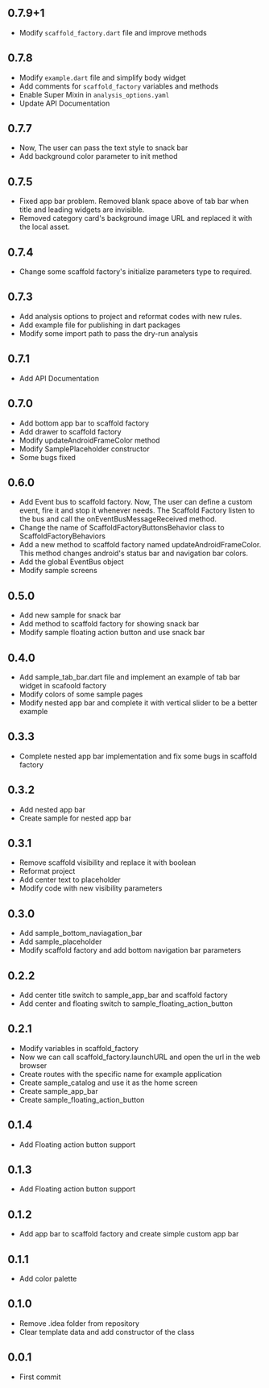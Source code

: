 ## 0.7.9+1

* Modify `scaffold_factory.dart` file and improve methods

## 0.7.8

* Modify `example.dart` file and simplify body widget
* Add comments for `scaffold_factory` variables and methods
* Enable Super Mixin in `analysis_options.yaml`
* Update API Documentation

## 0.7.7

* Now, The user can pass the text style to snack bar
* Add background color parameter to init method

## 0.7.5

* Fixed app bar problem. Removed blank space above of tab bar when title and leading widgets are invisible.
* Removed category card's background image URL and replaced it with the local asset.

## 0.7.4
   
* Change some scaffold factory's initialize parameters type to required.

## 0.7.3

* Add analysis options to project and reformat codes with new rules.
* Add example file for publishing in dart packages
* Modify some import path to pass the dry-run analysis

## 0.7.1

* Add API Documentation

## 0.7.0

* Add bottom app bar to scaffold factory
* Add drawer to scaffold factory
* Modify updateAndroidFrameColor method
* Modify SamplePlaceholder constructor
* Some bugs fixed

## 0.6.0

* Add Event bus to scaffold factory. Now, The user can define a custom event, fire it and stop it whenever needs. The Scaffold Factory listen to the bus and call the onEventBusMessageReceived method.
* Change the name of ScaffoldFactoryButtonsBehavior class to ScaffoldFactoryBehaviors
* Add a new method to scaffold factory named updateAndroidFrameColor. This method changes android's status bar and navigation bar colors.
* Add the global EventBus object
* Modify sample screens

## 0.5.0

* Add new sample for snack bar
* Add method to scaffold factory for showing snack bar      
* Modify sample floating action button and use snack bar 

## 0.4.0

* Add sample_tab_bar.dart file and implement an example of tab bar widget in scafoold factory
* Modify colors of some sample pages
* Modify nested app bar and complete it with vertical slider to be a better example

## 0.3.3

* Complete nested app bar implementation and fix some bugs in scaffold factory

## 0.3.2

* Add nested app bar
* Create sample for nested app bar

## 0.3.1

* Remove scaffold visibility and replace it with boolean
* Reformat project
* Add center text to placeholder
* Modify code with new visibility parameters

## 0.3.0

* Add sample_bottom_naviagation_bar
* Add sample_placeholder
* Modify scaffold factory and add bottom navigation bar parameters

## 0.2.2

* Add center title switch to sample_app_bar and scaffold factory
* Add center and floating switch to sample_floating_action_button

## 0.2.1

* Modify variables in scaffold_factory
* Now we can call scaffold_factory.launchURL and open the url in the web browser
* Create routes with the specific name for example application
* Create sample_catalog and use it as the home screen
* Create sample_app_bar
* Create sample_floating_action_button

## 0.1.4

* Add Floating action button support

## 0.1.3

* Add Floating action button support

## 0.1.2

* Add app bar to scaffold factory and create simple custom app bar

## 0.1.1

* Add color palette

## 0.1.0

* Remove .idea folder from repository
* Clear template data and add constructor of the class

## 0.0.1

* First commit
